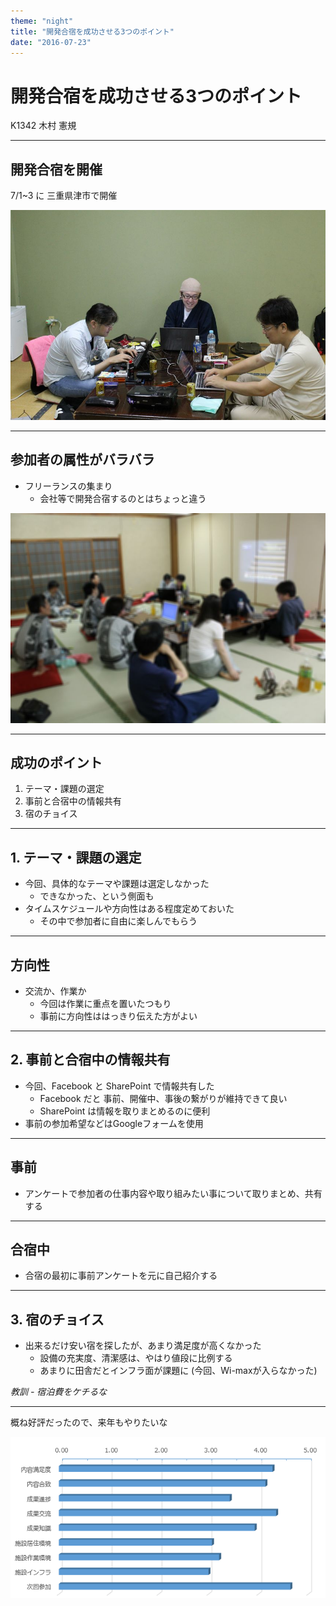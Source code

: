 ```yaml
---
theme: "night"
title: "開発合宿を成功させる3つのポイント"
date: "2016-07-23" 
---
```

# 開発合宿を成功させる3つのポイント

K1342 木村 憲規

---

## 開発合宿を開催

7/1~3 に 三重県津市で開催

![合宿風景1](./images/dev-camp1.jpg)

---

## 参加者の属性がバラバラ

* フリーランスの集まり
  - 会社等で開発合宿するのとはちょっと違う

![合宿風景2](./images/dev-camp2.jpg)

---

## 成功のポイント

1. テーマ・課題の選定
2. 事前と合宿中の情報共有
3. 宿のチョイス

---

## 1. テーマ・課題の選定

* 今回、具体的なテーマや課題は選定しなかった
  - できなかった、という側面も
* タイムスケジュールや方向性はある程度定めておいた
  - その中で参加者に自由に楽しんでもらう

---

## 方向性

* 交流か、作業か
  - 今回は作業に重点を置いたつもり
  - 事前に方向性ははっきり伝えた方がよい

---

## 2. 事前と合宿中の情報共有

* 今回、Facebook と SharePoint で情報共有した
  - Facebook だと 事前、開催中、事後の繋がりが維持できて良い
  - SharePoint は情報を取りまとめるのに便利
* 事前の参加希望などはGoogleフォームを使用

---

## 事前

* アンケートで参加者の仕事内容や取り組みたい事について取りまとめ、共有する

---

## 合宿中

* 合宿の最初に事前アンケートを元に自己紹介する

---

## 3. 宿のチョイス

* 出来るだけ安い宿を探したが、あまり満足度が高くなかった
  - 設備の充実度、清潔感は、やはり値段に比例する
  - あまりに田舎だとインフラ面が課題に (今回、Wi-maxが入らなかった)

*教訓 - 宿泊費をケチるな*

---

概ね好評だったので、来年もやりたいな

![満足度](./images/dev-camp-graph.png)

